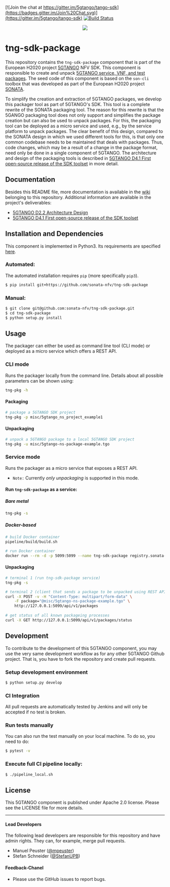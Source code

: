 [![Join the chat at https://gitter.im/5gtango/tango-sdk](https://badges.gitter.im/Join%20Chat.svg)](https://gitter.im/5gtango/tango-sdk) [![Build Status](https://jenkins.sonata-nfv.eu/buildStatus/icon?job=tng-sdk-package-pipeline/master)](https://jenkins.sonata-nfv.eu/job/tng-sdk-package-pipeline/job/master/)

<p align="center"><img src="https://github.com/sonata-nfv/tng-api-gtw/wiki/images/sonata-5gtango-logo-500px.png" /></p>

# tng-sdk-package


This repository contains the `tng-sdk-package` component that is part of the European H2020 project [5GTANGO](http://www.5gtango.eu) NFV SDK. This component is responsible to create and unpack [5GTANGO service, VNF, and test packages](https://github.com/sonata-nfv/tng-schema/wiki/PkgSpec_LATEST). The seed code of this component is based on the `son-cli` toolbox that was developed as part of the European H2020 project [SONATA](http://sonata-nfv.eu).

To simplify the creation and extraction of 5GTANGO packages, we develop this packager tool as part of 5GTANGO's SDK. This tool is a complete rewrite of the SONATA packaging tool. The reason for this rewrite is that the 5GANGO packaging tool does not only support and simplifies the package creation but can also be used to unpack packages. For this, the packaging tool can be deployed as a micro service and used, e.g., by the service platform to unpack packages. The clear benefit of this design, compared to the SONATA design in which we used different tools for this, is that only one common codebase needs to be maintained that deals with packages. Thus, code changes, which may be a result of a change in the package format, need only be done in a single component of 5GTANGO. The architecture and design of the packaging tools is described in [5GTANGO D4.1 First open-source release of the SDK toolset](https://5gtango.eu/project-outcomes/deliverables/42-d4-1-first-open-source-release-of-the-sdk-toolset.html) in more detail.

## Documentation

Besides this README file, more documentation is available in the [wiki](https://github.com/sonata-nfv/tng-sdk-package/wiki) belonging to this repository. Additional information are available in the project's deliverables:

* [5GTANGO D2.2 Architecture Design](https://5gtango.eu/project-outcomes/deliverables/2-uncategorised/31-d2-2-architecture-design.html)
* [5GTANGO D4.1 First open-source release of the SDK toolset](https://5gtango.eu/project-outcomes/deliverables/42-d4-1-first-open-source-release-of-the-sdk-toolset.html)

## Installation and Dependencies

This component is implemented in Python3. Its requirements are specified [here](https://github.com/sonata-nfv/tng-sdk-package/blob/master/requirements.txt).

### Automated:

The automated installation requires `pip` (more specifically `pip3`).

```bash
$ pip install git+https://github.com/sonata-nfv/tng-sdk-package
```

### Manual:

```bash
$ git clone git@github.com:sonata-nfv/tng-sdk-package.git
$ cd tng-sdk-package
$ python setup.py install
```

## Usage

The packager can either be used as command line tool (CLI mode) or deployed as a micro service which offers a REST API.

### CLI mode

Runs the packager locally from the command line. Details about all possible parameters can be shown using:

```bash
tng-pkg -h
```

#### Packaging

```sh
# package a 5GTANGO SDK project
tng-pkg -p misc/5gtango_ns_project_example1
```

#### Unpackaging

```sh
# unpack a 5GTANGO package to a local 5GTANGO SDK project
tng-pkg -u misc/5gtango-ns-package-example.tgo
```

### Service mode

Runs the packager as a micro service that exposes a REST API.

* `Note:` Currently *only unpackaging* is supported in this mode.

#### Run `tng-sdk-package` as a service:
##### Bare metal
```bash
tng-pkg -s
```

##### Docker-based
```bash
# build Docker container
pipeline/build/build.sh

# run Docker container
docker run --rm -d -p 5099:5099 --name tng-sdk-package registry.sonata-nfv.eu:5000/tng-sdk-package
```


#### Unpackaging

```sh
# terminal 1 (run tng-sdk-package service)
tng-pkg -s

# terminal 2 (client that sends a package to be unpacked using REST API)
curl -X POST -v -H "Content-Type: multipart/form-data" \
    -F package="@misc/5gtango-ns-package-example.tgo" \
    http://127.0.0.1:5099/api/v1/packages
    
# get status of all known packageing processes
curl -X GET http://127.0.0.1:5099/api/v1/packages/status
```


## Development

To contribute to the development of this 5GTANGO component, you may use the very same development workflow as for any other 5GTANGO Github project. That is, you have to fork the repository and create pull requests.

### Setup development environment

```bash
$ python setup.py develop
```

### CI Integration

All pull requests are automatically tested by Jenkins and will only be accepted if no test is broken.

### Run tests manually

You can also run the test manually on your local machine. To do so, you need to do:

```bash
$ pytest -v
```

### Execute full CI pipeline locally:

```bash
$ ./pipeline_local.sh
```

## License

This 5GTANGO component is published under Apache 2.0 license. Please see the LICENSE file for more details.

---
#### Lead Developers

The following lead developers are responsible for this repository and have admin rights. They can, for example, merge pull requests.

- Manuel Peuster ([@mpeuster](https://github.com/mpeuster))
- Stefan Schneider ([@StefanUPB](https://github.com/StefanUPB))

#### Feedback-Chanel

* Please use the GitHub issues to report bugs.
